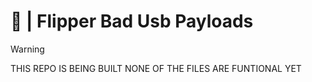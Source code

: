 # 🐬 | Flipper Bad Usb Payloads
> [!WARNING]
> THIS REPO IS BEING BUILT
NONE OF THE FILES ARE FUNTIONAL YET
